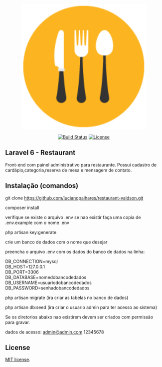 <p align="center"><img src="https://github.com/lucianopalhares/restaurant-valdson/blob/master/public/frontend/images/logo_github.png" width="400"></p>

<p align="center">
<a href="https://travis-ci.com/lucianopalhares/restaurant-valdson"><img src="https://travis-ci.com/lucianopalhares/restaurant-valdson.svg?branch=master" alt="Build Status"></a>
<a href="https://opensource.org/licenses/MIT"><img src="https://img.shields.io/badge/License-MIT-green.svg" alt="License"></a>
</p>

## Laravel 6 - Restaurant

Front-end com painel administrativo para restaurante. Possui cadastro de cardápio,categoria,reserva de mesa e mensagem de contato.

## Instalação (comandos)

git clone https://github.com/lucianopalhares/restaurant-valdson.git 

composer install

verifique se existe o arquivo .env se nao existir faça uma copia de .env.example com o nome .env 

php artisan key:generate

crie um banco de dados com o nome que desejar

preencha o arquivo .env com os dados do banco de dados na linha:

DB_CONNECTION=mysql<br />
DB_HOST=127.0.0.1<br />
DB_PORT=3306<br />
DB_DATABASE=nomedobancodedados<br />
DB_USERNAME=usuariodobancodedados<br />
DB_PASSWORD=senhadobancodedados

php artisan migrate (ira criar as tabelas no banco de dados)

php artisan db:seed (ira criar o usuario admin para ter acesso ao sistema)

Se os diretorios abaixo nao existirem devem ser criados com permissão para gravar.

dados de acesso:
admin@admin.com
12345678

## License

[MIT license](https://opensource.org/licenses/MIT).
